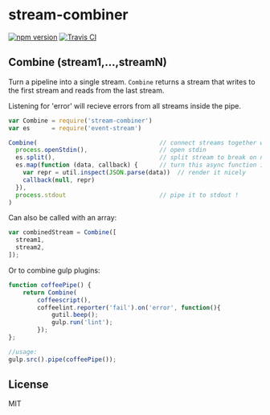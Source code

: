 # stream-combiner

[![npm version](https://img.shields.io/npm/v/stream-combiner.svg)](https://npmjs.org/package/stream-combiner) 
[![Travis CI](https://travis-ci.org/dominictarr/stream-combiner.svg)](https://travis-ci.org/dominictarr/stream-combiner)

## Combine (stream1,...,streamN)

Turn a pipeline into a single stream. `Combine` returns a stream that writes to the first stream
and reads from the last stream. 

Listening for 'error' will recieve errors from all streams inside the pipe.

```js
var Combine = require('stream-combiner')
var es      = require('event-stream')

Combine(                                  // connect streams together with `pipe`
  process.openStdin(),                    // open stdin
  es.split(),                             // split stream to break on newlines
  es.map(function (data, callback) {      // turn this async function into a stream
    var repr = util.inspect(JSON.parse(data))  // render it nicely
    callback(null, repr)
  }),
  process.stdout                          // pipe it to stdout !
)
```

Can also be called with an array:

```js
var combinedStream = Combine([
  stream1,
  stream2,
]);
```

Or to combine gulp plugins:

```js
function coffeePipe() {
    return Combine(
        coffeescript(),
        coffeelint.reporter('fail').on('error', function(){
            gutil.beep();
            gulp.run('lint');
        });
};

//usage:
gulp.src().pipe(coffeePipe());
```

## License

MIT
